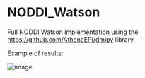 # NODDI_Watson

Full NODDI Watson implementation using the https://github.com/AthenaEPI/dmipy library.

Example of results:

![image](https://user-images.githubusercontent.com/49641814/162443456-c7452925-c31e-470e-a484-5dc667a00043.png)
